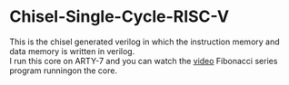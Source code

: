 # Chisel-Single-Cycle-RISC-V
This is the chisel generated verilog in which the instruction memory and data memory is written in verilog.  
I run this core on ARTY-7 and you can watch the [video](https://www.youtube.com/watch?v=Vn5n7nC_XLc) Fibonacci series program runningon the core.


